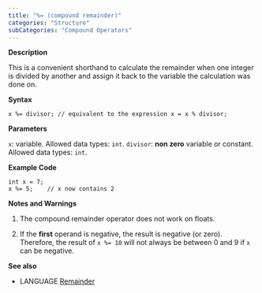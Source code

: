 ```yaml
---
title: "%= (compound remainder)"
categories: "Structure"
subCategories: "Compound Operators"
---
```


**Description**

This is a convenient shorthand to calculate the remainder when one
integer is divided by another and assign it back to the variable the
calculation was done on.

**Syntax**

`x %= divisor; // equivalent to the expression x = x % divisor;`

**Parameters**

`x`: variable. Allowed data types: `int`.
`divisor`: **non zero** variable or constant. Allowed data types: `int`.

**Example Code**

    int x = 7;
    x %= 5;    // x now contains 2

**Notes and Warnings**

1.  The compound remainder operator does not work on floats.

2.  If the **first** operand is negative, the result is negative (or
    zero). Therefore, the result of `x %= 10` will not always be between
    0 and 9 if `x` can be negative.

**See also**

-   LANGUAGE [Remainder](../../arithmetic-operators/remainder)

